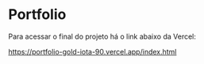 # Portfolio

Para acessar o final do projeto há o link abaixo da Vercel:

https://portfolio-gold-iota-90.vercel.app/index.html
